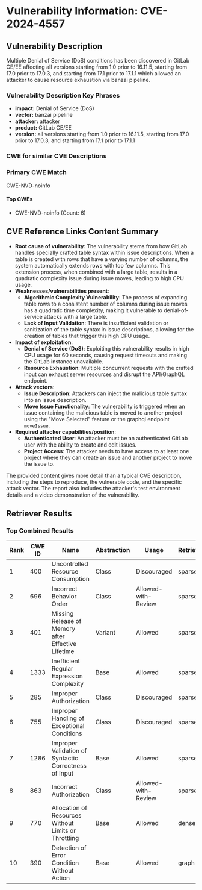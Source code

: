 # Vulnerability Information: CVE-2024-4557

## Vulnerability Description
Multiple Denial of Service (DoS) conditions has been discovered in GitLab CE/EE affecting all versions starting from 1.0 prior to 16.11.5, starting from 17.0 prior to 17.0.3, and starting from 17.1 prior to 17.1.1 which allowed an attacker to cause resource exhaustion via banzai pipeline.

### Vulnerability Description Key Phrases
- **impact:** Denial of Service (DoS)
- **vector:** banzai pipeline
- **attacker:** attacker
- **product:** GitLab CE/EE
- **version:** all versions starting from 1.0 prior to 16.11.5, starting from 17.0 prior to 17.0.3, and starting from 17.1 prior to 17.1.1

### CWE for similar CVE Descriptions
### Primary CWE Match
CWE-NVD-noinfo

#### Top CWEs
- CWE-NVD-noinfo (Count: 6)

## CVE Reference Links Content Summary
- **Root cause of vulnerability**: The vulnerability stems from how GitLab handles specially crafted table syntax within issue descriptions. When a table is created with rows that have a varying number of columns, the system automatically extends rows with too few columns. This extension process, when combined with a large table, results in a quadratic complexity issue during issue moves, leading to high CPU usage.
- **Weaknesses/vulnerabilities present**:
    - **Algorithmic Complexity Vulnerability**: The process of expanding table rows to a consistent number of columns during issue moves has a quadratic time complexity, making it vulnerable to denial-of-service attacks with a large table.
    - **Lack of Input Validation**: There is insufficient validation or sanitization of the table syntax in issue descriptions, allowing for the creation of tables that trigger this high CPU usage.
- **Impact of exploitation**:
    - **Denial of Service (DoS)**: Exploiting this vulnerability results in high CPU usage for 60 seconds, causing request timeouts and making the GitLab instance unavailable.
    - **Resource Exhaustion**: Multiple concurrent requests with the crafted input can exhaust server resources and disrupt the API/GraphQL endpoint.
- **Attack vectors**:
    - **Issue Description**: Attackers can inject the malicious table syntax into an issue description.
    - **Move Issue Functionality**: The vulnerability is triggered when an issue containing the malicious table is moved to another project using the "Move Selected" feature or the graphql endpoint `moveIssue`.
- **Required attacker capabilities/position**:
    - **Authenticated User**: An attacker must be an authenticated GitLab user with the ability to create and edit issues.
    - **Project Access**: The attacker needs to have access to at least one project where they can create an issue and another project to move the issue to.

The provided content gives more detail than a typical CVE description, including the steps to reproduce, the vulnerable code, and the specific attack vector. The report also includes the attacker's test environment details and a video demonstration of the vulnerability.

## Retriever Results

### Top Combined Results

| Rank | CWE ID | Name | Abstraction | Usage  | Retrievers | Individual Scores |
|------|--------|------|-------------|-------|------------|-------------------|
| 1 | 400 | Uncontrolled Resource Consumption | Class | Discouraged | sparse | 0.129 |
| 2 | 696 | Incorrect Behavior Order | Class | Allowed-with-Review | sparse | 0.118 |
| 3 | 401 | Missing Release of Memory after Effective Lifetime | Variant | Allowed | sparse | 0.111 |
| 4 | 1333 | Inefficient Regular Expression Complexity | Base | Allowed | sparse | 0.111 |
| 5 | 285 | Improper Authorization | Class | Discouraged | sparse | 0.110 |
| 6 | 755 | Improper Handling of Exceptional Conditions | Class | Discouraged | sparse | 0.107 |
| 7 | 1286 | Improper Validation of Syntactic Correctness of Input | Base | Allowed | sparse | 0.107 |
| 8 | 863 | Incorrect Authorization | Class | Allowed-with-Review | sparse | 0.106 |
| 9 | 770 | Allocation of Resources Without Limits or Throttling | Base | Allowed | dense | 0.547 |
| 10 | 390 | Detection of Error Condition Without Action | Base | Allowed | graph | 0.002 |

